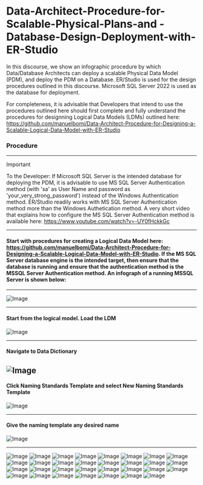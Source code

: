 # Data-Architect-Procedure-for-Scalable-Physical-Plans-and - Database-Design-Deployment-with-ER-Studio

In this discourse, we show an infographic procedure by which Data/Database Architects can deploy a scalable Physical Data Model (PDM),  and deploy the PDM on a Database. ER/Studio is used for the design procedures outlined in this discourse. Microsoft SQL Server 2022 is used as the database for deployment. 

For completeness, it is advisable that Developers that intend to use the procedures outlined here should first complete and fully understand the procedures for designning Logical Data Models (LDMs) outlined here: https://github.com/manuelbomi/Data-Architect-Procedure-for-Designing-a-Scalable-Logical-Data-Model-with-ER-Studio 

### Procedure
---
> [!IMPORTANT]
> To the Developer: If Microsoft SQL Server is the intended database for deploying the PDM, it is advisable to use MS SQL Server Authentication method (with 'sa' as User Name and password as 'your_very_strong_password') instead of the Windows Authentication method. ER/Studio readily works with MS SQL Server Authentication method more than the Windows Authetication method.
> A very short video that explains how to configure the MS SQL Server Authentication method is available here: https://www.youtube.com/watch?v=-UY0fHckkGc
> 
--- 

#### Start with procedures for creating a Logical Data Model here: https://github.com/manuelbomi/Data-Architect-Procedure-for-Designing-a-Scalable-Logical-Data-Model-with-ER-Studio. If the MS SQL Server database engine is the intended target, then ensure that the database is running and ensure that the authentication method is the MSSQL Server Authentication method. An infograph of a running MSSQL Server is shown below:
---
![Image](https://github.com/user-attachments/assets/b9c361ab-b2d2-4d12-b8c0-c743831f8265)


---
#### Start from the logical model. Load the LDM

![Image](https://github.com/user-attachments/assets/64388926-dbce-49d5-b110-c7129647840d)

---
#### Navigate to Data Dictionary

![Image](https://github.com/user-attachments/assets/2c55fb69-0c83-41a0-80c8-cb2e1cbdbf07)
---

#### Click Naming Standards Template and select New Naming Standards Template

![Image](https://github.com/user-attachments/assets/7b119ca5-397c-458a-97dc-140b61414bb7)

---

#### Give the naming template any desired name
![Image](https://github.com/user-attachments/assets/43a04da0-2955-4dbf-9fd8-4ee55fded228)

___
![Image](https://github.com/user-attachments/assets/31eb2f20-fa9e-4575-bb96-3614c15340fe)
![Image](https://github.com/user-attachments/assets/a0bc41e2-8e42-487d-b0bd-d32a3d9c8261)
![Image](https://github.com/user-attachments/assets/1a9aff44-66f4-4fd3-b8ce-5392704c329b)
![Image](https://github.com/user-attachments/assets/f147bc74-b663-4c9d-bc1e-fc715a526f80)
![Image](https://github.com/user-attachments/assets/ca41ec57-f61f-4596-ad18-35927e2e2d3a)
![Image](https://github.com/user-attachments/assets/81a25d1a-184a-4bdf-aa40-edb2713c732b)
![Image](https://github.com/user-attachments/assets/5949bba3-9301-4241-9176-628f3397b42f)
![Image](https://github.com/user-attachments/assets/212b6d74-4d81-4fc4-b4df-b97262f3fff2)
![Image](https://github.com/user-attachments/assets/32107f2f-f11d-457c-831e-c50a435e4f48)
![Image](https://github.com/user-attachments/assets/1adef587-d371-45fa-a45c-be5c1512cb70)
![Image](https://github.com/user-attachments/assets/362571f0-5e6d-4c39-aadd-bf4253af4a32)
![Image](https://github.com/user-attachments/assets/fc2c8b39-f07b-4746-99a3-34d348027903)
![Image](https://github.com/user-attachments/assets/d8e4f0cd-8f3b-47b3-8af7-ad0cebb87106)
![Image](https://github.com/user-attachments/assets/96833f4d-b514-4397-b435-c2112aeecfc6)
![Image](https://github.com/user-attachments/assets/1e598df8-6a23-4646-86d5-0e572866b35d)
![Image](https://github.com/user-attachments/assets/4b6320a4-624e-4f52-8548-8672bc901d3d)
![Image](https://github.com/user-attachments/assets/c8d559ab-8e7f-4019-9d4d-019b7c8ed844)
![Image](https://github.com/user-attachments/assets/7bc83664-3b36-4893-98d9-77eaebcb9ca7)
![Image](https://github.com/user-attachments/assets/5969b5c0-e780-44f0-9052-b9b38a86a210)
![Image](https://github.com/user-attachments/assets/aeda7ace-8075-4e2c-8f3b-c48865e2ae45)
![Image](https://github.com/user-attachments/assets/fde69ab2-af31-4762-909d-1966c2de5bb6)
![Image](https://github.com/user-attachments/assets/7bf8eb57-e197-4582-92db-b5a54e52630b)
![Image](https://github.com/user-attachments/assets/547543fb-3723-4bd8-b7f5-f0e022bc3487)
![Image](https://github.com/user-attachments/assets/35e89686-5a55-4139-b771-cea79309dd31)
![Image](https://github.com/user-attachments/assets/937d6eb0-47c6-4559-be4c-e96f7fbcf4be)
![Image](https://github.com/user-attachments/assets/c1a4b040-f67a-4ce9-82d3-8a357cfb6467)
![Image](https://github.com/user-attachments/assets/7d81a289-0116-4ba1-9c31-8a378be3db72)
![Image](https://github.com/user-attachments/assets/cdbf75df-9750-4365-86f4-ee804bc91af4)
![Image](https://github.com/user-attachments/assets/870a020e-911a-4a4d-bd82-3aa656c26936)
![Image](https://github.com/user-attachments/assets/a6dcc441-2b1d-4eb0-8e2b-b60278d20f5d)
![Image](https://github.com/user-attachments/assets/7351b377-b1d6-471b-bc08-e8d680901073)



